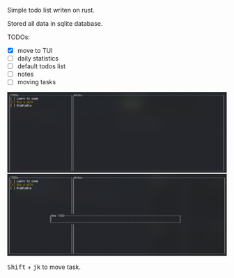 Simple todo list writen on rust.

Stored all data in sqlite database.

TODOs:

- [x] move to TUI
- [ ] daily statistics 
- [ ] default todos list
- [ ] notes
- [ ] moving tasks
 
![img.png](img.png)
![img_1.png](img_1.png)

<kbd>Shift</kbd> + <kbd>j</kbd><kbd>k</kbd> to move task.
